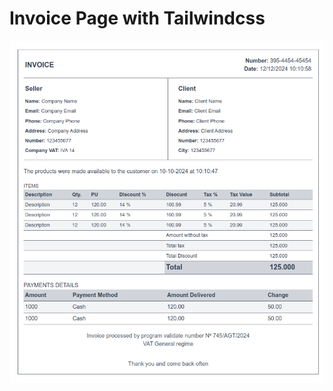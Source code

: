 # Invoice Page with Tailwindcss

![alt text](https://github.com/katalekoweb/invoice-template/blob/master/src/preview.png?raw=true)
